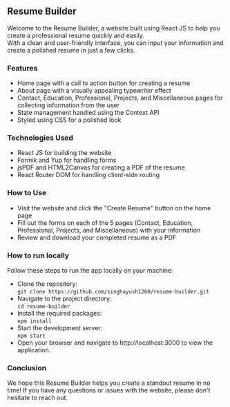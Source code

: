 ## Resume Builder
Welcome to the Resume Builder, a website built using React JS to help you create a professional resume quickly and easily. <br>
With a clean and user-friendly interface, you can input your information and create a polished resume in just a few clicks.

### Features
* Home page with a call to action button for creating a resume
* About page with a visually appealing typewriter effect
* Contact, Education, Professional, Projects, and Miscellaneous pages for collecting information from the user
* State management handled using the Context API
* Styled using CSS for a polished look
### Technologies Used
* React JS for building the website
* Formik and Yup for handling forms
* jsPDF and HTML2Canvas for creating a PDF of the resume
* React Router DOM for handling client-side routing
### How to Use
* Visit the website and click the "Create Resume" button on the home page
* Fill out the forms on each of the 5 pages (Contact, Education, Professional, Projects, and Miscellaneous) with your information
* Review and download your completed resume as a PDF
### How to run locally
Follow these steps to run the app locally on your machine:
* Clone the repository: <br>
`git clone https://github.com/singhayush1260/resume-builder.git`
* Navigate to the project directory: <br>
`cd resume-builder`
* Install the required packages: <br>
`npm install`
* Start the development server: <br>
`npm start`
* Open your browser and navigate to http://localhost:3000 to view the application.
### Conclusion
We hope this Resume Builder helps you create a standout resume in no time! If you have any questions or issues with the website, please don't hesitate to reach out.

